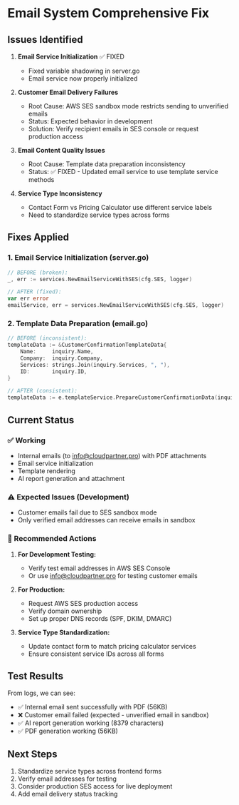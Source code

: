 # Email System Comprehensive Fix

## Issues Identified

1. **Email Service Initialization** ✅ FIXED
   - Fixed variable shadowing in server.go
   - Email service now properly initialized

2. **Customer Email Delivery Failures**
   - Root Cause: AWS SES sandbox mode restricts sending to unverified emails
   - Status: Expected behavior in development
   - Solution: Verify recipient emails in SES console or request production access

3. **Email Content Quality Issues**
   - Root Cause: Template data preparation inconsistency
   - Status: ✅ FIXED - Updated email service to use template service methods

4. **Service Type Inconsistency**
   - Contact Form vs Pricing Calculator use different service labels
   - Need to standardize service types across forms

## Fixes Applied

### 1. Email Service Initialization (server.go)
```go
// BEFORE (broken):
_, err := services.NewEmailServiceWithSES(cfg.SES, logger)

// AFTER (fixed):
var err error
emailService, err = services.NewEmailServiceWithSES(cfg.SES, logger)
```

### 2. Template Data Preparation (email.go)
```go
// BEFORE (inconsistent):
templateData := &CustomerConfirmationTemplateData{
    Name:     inquiry.Name,
    Company:  inquiry.Company,
    Services: strings.Join(inquiry.Services, ", "),
    ID:       inquiry.ID,
}

// AFTER (consistent):
templateData := e.templateService.PrepareCustomerConfirmationData(inquiry)
```

## Current Status

### ✅ Working
- Internal emails (to info@cloudpartner.pro) with PDF attachments
- Email service initialization
- Template rendering
- AI report generation and attachment

### ⚠️ Expected Issues (Development)
- Customer emails fail due to SES sandbox mode
- Only verified email addresses can receive emails in sandbox

### 🔧 Recommended Actions

1. **For Development Testing:**
   - Verify test email addresses in AWS SES Console
   - Or use info@cloudpartner.pro for testing customer emails

2. **For Production:**
   - Request AWS SES production access
   - Verify domain ownership
   - Set up proper DNS records (SPF, DKIM, DMARC)

3. **Service Type Standardization:**
   - Update contact form to match pricing calculator services
   - Ensure consistent service IDs across all forms

## Test Results

From logs, we can see:
- ✅ Internal email sent successfully with PDF (56KB)
- ❌ Customer email failed (expected - unverified email in sandbox)
- ✅ AI report generation working (8379 characters)
- ✅ PDF generation working (56KB)

## Next Steps

1. Standardize service types across frontend forms
2. Verify email addresses for testing
3. Consider production SES access for live deployment
4. Add email delivery status tracking